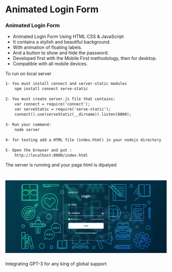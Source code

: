 # Animated Login Form
### Animated Login Form

- Animated Login Form Using HTML CSS & JavaScript
- It contains a stylish and beautiful background.
- With animation of floating labels.
- And a button to show and hide the password.
- Developed first with the Mobile First methodology, then for desktop.
- Compatible with all mobile devices.

To run on local server

    1- You must install connect and server-static modules
        npm install connect serve-static

    2- You must create server.js file that contains:
        var connect = require('connect');
        var serveStatic = require('serve-static');
        connect().use(serveStatic(__dirname)).listen(8000);
    
    3- Run your command:
        node server
    
    4- for testing add a HTML file (index.html) in your nodejs directory

    5- Open the browser and put :
        http://localhost:8000/index.html

The server is running and your page html is dipalyed

![preview img](/preview_login_.png)
=======
Integrating GPT-3 for any king of global support
